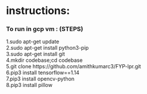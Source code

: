<h1>instructions:</h1>
<h3>To run in gcp vm : (STEPS) </h3>
1.sudo apt-get update<br>
2.sudo apt-get install python3-pip<br>
3.sudo apt-get install git<br>
4.mkdir codebase;cd codebase<br>
5.git clone https://github.com/amithkumarc3/FYP-lpr.git<br>
6.pip3 install tensorflow==1.14<br>
7.pip3 install opencv-python<br>
8.pip3 install pillow <br>
